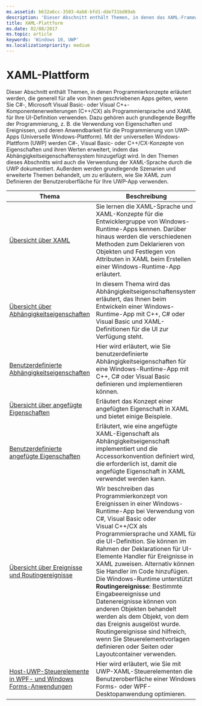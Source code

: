 ```yaml
---
ms.assetid: b632a6cc-3503-4ab8-bfd1-dde731bd89ab
description: 'Dieser Abschnitt enthält Themen, in denen das XAML-Framework für UWP-Apps (Universelle Windows-Plattform) erläutert wird.'
title: XAML-Plattform
ms.date: 02/08/2017
ms.topic: article
keywords: 'Windows 10, UWP'
ms.localizationpriority: medium
---
```

# <a name="xaml-platform"></a>XAML-Plattform


Dieser Abschnitt enthält Themen, in denen Programmierkonzepte erläutert werden, die generell für alle von Ihnen geschriebenen Apps gelten, wenn Sie C#-, Microsoft Visual Basic- oder Visual C++-Komponentenerweiterungen (C++/CX) als Programmiersprache und XAML für Ihre UI-Definition verwenden. Dazu gehören auch grundlegende Begriffe der Programmierung, z. B. die Verwendung von Eigenschaften und Ereignissen, und deren Anwendbarkeit für die Programmierung von UWP-Apps (Universelle Windows-Plattform). Mit der universellen Windows-Plattform (UWP) werden C#-, Visual Basic- oder C++/CX-Konzepte von Eigenschaften und ihren Werten erweitert, indem das Abhängigkeitseigenschaftensystem hinzugefügt wird. In den Themen dieses Abschnitts wird auch die Verwendung der XAML-Sprache durch die UWP dokumentiert. Außerdem werden grundlegende Szenarien und erweiterte Themen behandelt, um zu erläutern, wie Sie XAML zum Definieren der Benutzeroberfläche für Ihre UWP-App verwenden.

| Thema | Beschreibung |
|-------|-------------|
| [Übersicht über XAML](xaml-overview.md) | Sie lernen die XAML-Sprache und XAML-Konzepte für die Entwicklergruppe von Windows-Runtime-Apps kennen. Darüber hinaus werden die verschiedenen Methoden zum Deklarieren von Objekten und Festlegen von Attributen in XAML beim Erstellen einer Windows-Runtime-App erläutert. |
| [Übersicht über Abhängigkeitseigenschaften](dependency-properties-overview.md) | In diesem Thema wird das Abhängigkeitseigenschaftensystem erläutert, das Ihnen beim Entwickeln einer Windows-Runtime-App mit C++, C# oder Visual Basic und XAML-Definitionen für die UI zur Verfügung steht. |
| [Benutzerdefinierte Abhängigkeitseigenschaften](custom-dependency-properties.md) | Hier wird erläutert, wie Sie benutzerdefinierte Abhängigkeitseigenschaften für eine Windows-Runtime-App mit C++, C# oder Visual Basic definieren und implementieren können. |
| [Übersicht über angefügte Eigenschaften](attached-properties-overview.md) | Erläutert das Konzept einer angefügten Eigenschaft in XAML und bietet einige Beispiele. |
| [Benutzerdefinierte angefügte Eigenschaften](custom-attached-properties.md) | Erläutert, wie eine angefügte XAML-Eigenschaft als Abhängigkeitseigenschaft implementiert und die Accessorkonvention definiert wird, die erforderlich ist, damit die angefügte Eigenschaft in XAML verwendet werden kann. |
| [Übersicht über Ereignisse und Routingereignisse](events-and-routed-events-overview.md) | Wir beschreiben das Programmierkonzept von Ereignissen in einer Windows-Runtime-App bei Verwendung von C#, Visual Basic oder Visual C++/CX als Programmiersprache und XAML für die UI-Definition. Sie können im Rahmen der Deklarationen für UI-Elemente Handler für Ereignisse in XAML zuweisen. Alternativ können Sie Handler im Code hinzufügen. Die Windows-Runtime unterstützt **Routingereignisse**: Bestimmte Eingabeereignisse und Datenereignisse können von anderen Objekten behandelt werden als dem Objekt, von dem das Ereignis ausgelöst wurde. Routingereignisse sind hilfreich, wenn Sie Steuerelementvorlagen definieren oder Seiten oder Layoutcontainer verwenden. |
|[Host-UWP-Steuerelemente in WPF- und Windows Forms-Anwendungen](xaml-host-controls.md)| Hier wird erläutert, wie Sie mit UWP-XAML-Steuerelementen die Benutzeroberfläche einer Windows Forms- oder WPF-Desktopanwendung optimieren.|
